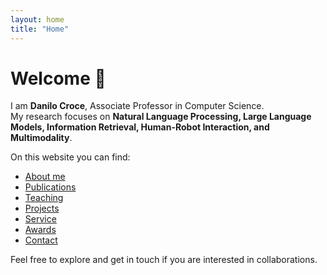 ```yaml
---
layout: home
title: "Home"
---
```


# Welcome 👋

I am **Danilo Croce**, Associate Professor in Computer Science.  
My research focuses on **Natural Language Processing, Large Language Models, Information Retrieval, Human-Robot Interaction, and Multimodality**.

On this website you can find:

- [About me](about)
- [Publications](publications)
- [Teaching](teaching)
- [Projects](projects)
- [Service](service)
- [Awards](awards)
- [Contact](contact)

Feel free to explore and get in touch if you are interested in collaborations.